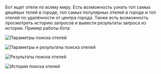 Бот ищет отели по всему миру. Есть возможность узнать топ самых дешёвых телей в городе, топ самых популярных отелей в городе и топ отелей по удалённости от центра города. Также есть возможность просмотреть историю запросов и вывести результаты запроса из истории.
Пример работы бота:

![Параметры поиска отелей](https://github.com/NadBarin/TelegramHotelsBot/blob/master/img/Screenshot_9.png)

![Параметры и результаты поиска отелей](https://github.com/NadBarin/TelegramHotelsBot/blob/master/img/Screenshot_10.png)

![Результаты поиска отелей](https://github.com/NadBarin/TelegramHotelsBot/blob/master/img/Screenshot_11.png)

![История поиска отелей](https://github.com/NadBarin/TelegramHotelsBot/blob/master/img/Screenshot_12.png)
